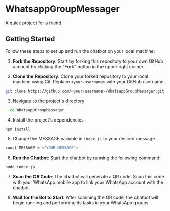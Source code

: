 # WhatsappGroupMessager

A quick project for a friend.

## Getting Started

Follow these steps to set up and run the chatbot on your local machine:

1. **Fork the Repository**: Start by forking this repository to your own GitHub account by clicking the "Fork" button in the upper right corner.

2. **Clone the Repository**: Clone your forked repository to your local machine using Git. Replace `<your-username>` with your GitHub username.

```bash
git clone https://github.com/<your-username>/WhatsappGroupMessager.git
```

3. Navigate to the project's directory
```bash
  cd WhatsappGroupMessager
```
4. Install the project's dependencies
```bash
npm install
```
5. Change the MESSAGE variable in `index.js` to your desired message.
```bash
const MESSAGE = <"YOUR MESSAGE">
```
6. **Run the Chatbot**: Start the chatbot by running the following command:
```bash
node index.js
```
7. **Scan the QR Code**: The chatbot will generate a QR code. Scan this code with your WhatsApp mobile app to link your WhatsApp account with the chatbot.

8. **Wait for the Bot to Start**: After scanning the QR code, the chatbot will begin running and performing its tasks in your WhatsApp groups.
